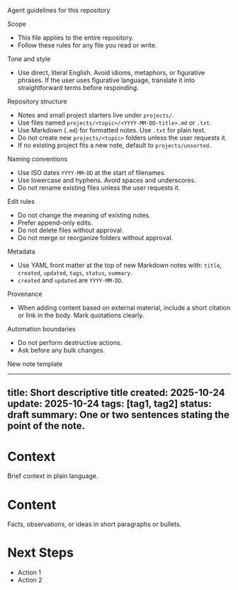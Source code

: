 Agent guidelines for this repository

Scope
- This file applies to the entire repository.
- Follow these rules for any file you read or write.

Tone and style
- Use direct, literal English. Avoid idioms, metaphors, or figurative phrases. If the user uses figurative language, translate it into straightforward terms before responding.

Repository structure
- Notes and small project starters live under `projects/`.
- Use files named `projects/<topic>/<YYYY-MM-DD-title>.md` or `.txt`.
- Use Markdown (`.md`) for formatted notes. Use `.txt` for plain text.
- Do not create new `projects/<topic>` folders unless the user requests it.
- If no existing project fits a new note, default to `projects/unsorted`.

Naming conventions
- Use ISO dates `YYYY-MM-DD` at the start of filenames.
- Use lowercase and hyphens. Avoid spaces and underscores.
- Do not rename existing files unless the user requests it.

Edit rules
- Do not change the meaning of existing notes.
- Prefer append-only edits.
- Do not delete files without approval.
- Do not merge or reorganize folders without approval.

Metadata
- Use YAML front matter at the top of new Markdown notes with: `title`, `created`, `updated`, `tags`, `status`, `summary`.
- `created` and `updated` are `YYYY-MM-DD`.

Provenance
- When adding content based on external material, include a short citation or link in the body. Mark quotations clearly.

Automation boundaries
- Do not perform destructive actions.
- Ask before any bulk changes.

New note template

---
title: Short descriptive title
created: 2025-10-24
update: 2025-10-24
tags: [tag1, tag2]
status: draft
summary: One or two sentences stating the point of the note.
---

# Context
Brief context in plain language.

# Content
Facts, observations, or ideas in short paragraphs or bullets.

# Next Steps
- Action 1
- Action 2
